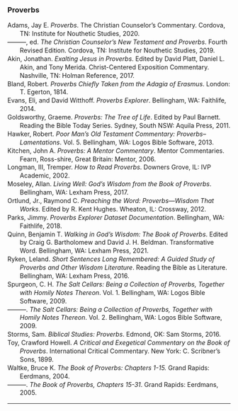 ### Proverbs

<div class="csl-bib-body" style="line-height: 1.35; margin-left: 2em; text-indent:-2em;">
  <div class="csl-entry">Adams, Jay E. <i>Proverbs</i>. The Christian Counselor’s Commentary. Cordova, TN: Institute for Nouthetic Studies, 2020.</div>
  <span class="Z3988" title="url_ver=Z39.88-2004&amp;ctx_ver=Z39.88-2004&amp;rfr_id=info%3Asid%2Fzotero.org%3A2&amp;rft_val_fmt=info%3Aofi%2Ffmt%3Akev%3Amtx%3Abook&amp;rft.genre=book&amp;rft.btitle=Proverbs&amp;rft.place=Cordova%2C%20TN&amp;rft.publisher=Institute%20for%20Nouthetic%20Studies&amp;rft.series=The%20Christian%20Counselor%E2%80%99s%20Commentary&amp;rft.aufirst=Jay%20E.&amp;rft.aulast=Adams&amp;rft.au=Jay%20E.%20Adams&amp;rft.date=2020"></span>
  <div class="csl-entry">———, ed. <i>The Christian Counselor’s New Testament and Proverbs</i>. Fourth Revised Edition. Cordova, TN: Institute for Nouthetic Studies, 2019.</div>
  <span class="Z3988" title="url_ver=Z39.88-2004&amp;ctx_ver=Z39.88-2004&amp;rfr_id=info%3Asid%2Fzotero.org%3A2&amp;rft_val_fmt=info%3Aofi%2Ffmt%3Akev%3Amtx%3Abook&amp;rft.genre=book&amp;rft.btitle=The%20Christian%20Counselor%E2%80%99s%20New%20Testament%20and%20Proverbs&amp;rft.place=Cordova%2C%20TN&amp;rft.publisher=Institute%20for%20Nouthetic%20Studies&amp;rft.edition=Fourth%20Revised%20Edition&amp;rft.aufirst=Jay%20E.&amp;rft.aulast=Adams&amp;rft.au=Jay%20E.%20Adams&amp;rft.date=2019"></span>
  <div class="csl-entry">Akin, Jonathan. <i>Exalting Jesus in Proverbs</i>. Edited by David Platt, Daniel L. Akin, and Tony Merida. Christ-Centered Exposition Commentary. Nashville, TN: Holman Reference, 2017.</div>
  <span class="Z3988" title="url_ver=Z39.88-2004&amp;ctx_ver=Z39.88-2004&amp;rfr_id=info%3Asid%2Fzotero.org%3A2&amp;rft_val_fmt=info%3Aofi%2Ffmt%3Akev%3Amtx%3Abook&amp;rft.genre=book&amp;rft.btitle=Exalting%20Jesus%20in%20Proverbs&amp;rft.place=Nashville%2C%20TN&amp;rft.publisher=Holman%20Reference&amp;rft.series=Christ-Centered%20Exposition%20Commentary&amp;rft.aufirst=Jonathan&amp;rft.aulast=Akin&amp;rft.au=Jonathan%20Akin&amp;rft.au=David%20Platt&amp;rft.au=Daniel%20L.%20Akin&amp;rft.au=Tony%20Merida&amp;rft.date=2017"></span>
  <div class="csl-entry">Bland, Robert. <i>Proverbs Chiefly Taken from the Adagia of Erasmus</i>. London: T. Egerton, 1814.</div>
  <span class="Z3988" title="url_ver=Z39.88-2004&amp;ctx_ver=Z39.88-2004&amp;rfr_id=info%3Asid%2Fzotero.org%3A2&amp;rft_val_fmt=info%3Aofi%2Ffmt%3Akev%3Amtx%3Abook&amp;rft.genre=book&amp;rft.btitle=Proverbs%20Chiefly%20Taken%20from%20the%20Adagia%20of%20Erasmus&amp;rft.place=London&amp;rft.publisher=T.%20Egerton&amp;rft.aufirst=Robert&amp;rft.aulast=Bland&amp;rft.au=Robert%20Bland&amp;rft.date=1814"></span>
  <div class="csl-entry">Evans, Eli, and David Witthoff. <i>Proverbs Explorer</i>. Bellingham, WA: Faithlife, 2014.</div>
  <span class="Z3988" title="url_ver=Z39.88-2004&amp;ctx_ver=Z39.88-2004&amp;rfr_id=info%3Asid%2Fzotero.org%3A2&amp;rft_val_fmt=info%3Aofi%2Ffmt%3Akev%3Amtx%3Abook&amp;rft.genre=book&amp;rft.btitle=Proverbs%20Explorer&amp;rft.place=Bellingham%2C%20WA&amp;rft.publisher=Faithlife&amp;rft.aufirst=Eli&amp;rft.aulast=Evans&amp;rft.au=Eli%20Evans&amp;rft.au=David%20Witthoff&amp;rft.date=2014"></span>
  <div class="csl-entry">Goldsworthy, Graeme. <i>Proverbs: The Tree of Life</i>. Edited by Paul Barnett. Reading the Bible Today Series. Sydney, South NSW: Aquila Press, 2011.</div>
  <span class="Z3988" title="url_ver=Z39.88-2004&amp;ctx_ver=Z39.88-2004&amp;rfr_id=info%3Asid%2Fzotero.org%3A2&amp;rft_val_fmt=info%3Aofi%2Ffmt%3Akev%3Amtx%3Abook&amp;rft.genre=book&amp;rft.btitle=Proverbs%3A%20The%20Tree%20of%20Life&amp;rft.place=Sydney%2C%20South%20NSW&amp;rft.publisher=Aquila%20Press&amp;rft.series=Reading%20the%20Bible%20Today%20Series&amp;rft.aufirst=Graeme&amp;rft.aulast=Goldsworthy&amp;rft.au=Graeme%20Goldsworthy&amp;rft.au=Paul%20Barnett&amp;rft.date=2011"></span>
  <div class="csl-entry">Hawker, Robert. <i>Poor Man’s Old Testament Commentary: Proverbs–Lamentations</i>. Vol. 5. Bellingham, WA: Logos Bible Software, 2013.</div>
  <span class="Z3988" title="url_ver=Z39.88-2004&amp;ctx_ver=Z39.88-2004&amp;rfr_id=info%3Asid%2Fzotero.org%3A2&amp;rft_val_fmt=info%3Aofi%2Ffmt%3Akev%3Amtx%3Abook&amp;rft.genre=book&amp;rft.btitle=Poor%20Man%E2%80%99s%20Old%20Testament%20Commentary%3A%20Proverbs%E2%80%93Lamentations&amp;rft.place=Bellingham%2C%20WA&amp;rft.publisher=Logos%20Bible%20Software&amp;rft.aufirst=Robert&amp;rft.aulast=Hawker&amp;rft.au=Robert%20Hawker&amp;rft.date=2013"></span>
  <div class="csl-entry">Kitchen, John A. <i>Proverbs: A Mentor Commentary</i>. Mentor Commentaries. Fearn, Ross-shire, Great Britain: Mentor, 2006.</div>
  <span class="Z3988" title="url_ver=Z39.88-2004&amp;ctx_ver=Z39.88-2004&amp;rfr_id=info%3Asid%2Fzotero.org%3A2&amp;rft_val_fmt=info%3Aofi%2Ffmt%3Akev%3Amtx%3Abook&amp;rft.genre=book&amp;rft.btitle=Proverbs%3A%20A%20Mentor%20Commentary&amp;rft.place=Fearn%2C%20Ross-shire%2C%20Great%20Britain&amp;rft.publisher=Mentor&amp;rft.series=Mentor%20Commentaries&amp;rft.aufirst=John%20A.&amp;rft.aulast=Kitchen&amp;rft.au=John%20A.%20Kitchen&amp;rft.date=2006"></span>
  <div class="csl-entry">Longman, III, Tremper. <i>How to Read Proverbs</i>. Downers Grove, IL: IVP Academic, 2002.</div>
  <span class="Z3988" title="url_ver=Z39.88-2004&amp;ctx_ver=Z39.88-2004&amp;rfr_id=info%3Asid%2Fzotero.org%3A2&amp;rft_val_fmt=info%3Aofi%2Ffmt%3Akev%3Amtx%3Abook&amp;rft.genre=book&amp;rft.btitle=How%20to%20Read%20Proverbs&amp;rft.place=Downers%20Grove%2C%20IL&amp;rft.publisher=IVP%20Academic&amp;rft.aufirst=III%2C%20Tremper&amp;rft.aulast=Longman&amp;rft.au=III%2C%20Tremper%20Longman&amp;rft.date=2002"></span>
  <div class="csl-entry">Moseley, Allan. <i>Living Well: God’s Wisdom from the Book of Proverbs</i>. Bellingham, WA: Lexham Press, 2017.</div>
  <span class="Z3988" title="url_ver=Z39.88-2004&amp;ctx_ver=Z39.88-2004&amp;rfr_id=info%3Asid%2Fzotero.org%3A2&amp;rft_val_fmt=info%3Aofi%2Ffmt%3Akev%3Amtx%3Abook&amp;rft.genre=book&amp;rft.btitle=Living%20Well%3A%20God%E2%80%99s%20Wisdom%20from%20the%20Book%20of%20Proverbs&amp;rft.place=Bellingham%2C%20WA&amp;rft.publisher=Lexham%20Press&amp;rft.aufirst=Allan&amp;rft.aulast=Moseley&amp;rft.au=Allan%20Moseley&amp;rft.date=2017"></span>
  <div class="csl-entry">Ortlund, Jr., Raymond C. <i>Preaching the Word: Proverbs—Wisdom That Works</i>. Edited by R. Kent Hughes. Wheaton, IL: Crossway, 2012.</div>
  <span class="Z3988" title="url_ver=Z39.88-2004&amp;ctx_ver=Z39.88-2004&amp;rfr_id=info%3Asid%2Fzotero.org%3A2&amp;rft_val_fmt=info%3Aofi%2Ffmt%3Akev%3Amtx%3Abook&amp;rft.genre=book&amp;rft.btitle=Preaching%20the%20Word%3A%20Proverbs%E2%80%94Wisdom%20that%20Works&amp;rft.place=Wheaton%2C%20IL&amp;rft.publisher=Crossway&amp;rft.aufirst=Jr.%2C%20Raymond%20C.&amp;rft.aulast=Ortlund&amp;rft.au=Jr.%2C%20Raymond%20C.%20Ortlund&amp;rft.au=R.%20Kent%20Hughes&amp;rft.date=2012"></span>
  <div class="csl-entry">Parks, Jimmy. <i>Proverbs Explorer Dataset Documentation</i>. Bellingham, WA: Faithlife, 2018.</div>
  <span class="Z3988" title="url_ver=Z39.88-2004&amp;ctx_ver=Z39.88-2004&amp;rfr_id=info%3Asid%2Fzotero.org%3A2&amp;rft_val_fmt=info%3Aofi%2Ffmt%3Akev%3Amtx%3Abook&amp;rft.genre=book&amp;rft.btitle=Proverbs%20Explorer%20Dataset%20Documentation&amp;rft.place=Bellingham%2C%20WA&amp;rft.publisher=Faithlife&amp;rft.aufirst=Jimmy&amp;rft.aulast=Parks&amp;rft.au=Jimmy%20Parks&amp;rft.date=2018"></span>
  <div class="csl-entry">Quinn, Benjamin T. <i>Walking in God’s Wisdom: The Book of Proverbs</i>. Edited by Craig G. Bartholomew and David J. H. Beldman. Transformative Word. Bellingham, WA: Lexham Press, 2021.</div>
  <span class="Z3988" title="url_ver=Z39.88-2004&amp;ctx_ver=Z39.88-2004&amp;rfr_id=info%3Asid%2Fzotero.org%3A2&amp;rft_val_fmt=info%3Aofi%2Ffmt%3Akev%3Amtx%3Abook&amp;rft.genre=book&amp;rft.btitle=Walking%20in%20God%E2%80%99s%20Wisdom%3A%20The%20Book%20of%20Proverbs&amp;rft.place=Bellingham%2C%20WA&amp;rft.publisher=Lexham%20Press&amp;rft.series=Transformative%20Word&amp;rft.aufirst=Benjamin%20T.&amp;rft.aulast=Quinn&amp;rft.au=Benjamin%20T.%20Quinn&amp;rft.au=Craig%20G.%20Bartholomew&amp;rft.au=David%20J.%20H.%20Beldman&amp;rft.date=2021"></span>
  <div class="csl-entry">Ryken, Leland. <i>Short Sentences Long Remembered: A Guided Study of Proverbs and Other Wisdom Literature</i>. Reading the Bible as Literature. Bellingham, WA: Lexham Press, 2016.</div>
  <span class="Z3988" title="url_ver=Z39.88-2004&amp;ctx_ver=Z39.88-2004&amp;rfr_id=info%3Asid%2Fzotero.org%3A2&amp;rft_val_fmt=info%3Aofi%2Ffmt%3Akev%3Amtx%3Abook&amp;rft.genre=book&amp;rft.btitle=Short%20Sentences%20Long%20Remembered%3A%20A%20Guided%20Study%20of%20Proverbs%20and%20Other%20Wisdom%20Literature&amp;rft.place=Bellingham%2C%20WA&amp;rft.publisher=Lexham%20Press&amp;rft.series=Reading%20the%20Bible%20as%20Literature&amp;rft.aufirst=Leland&amp;rft.aulast=Ryken&amp;rft.au=Leland%20Ryken&amp;rft.date=2016"></span>
  <div class="csl-entry">Spurgeon, C. H. <i>The Salt Cellars: Being a Collection of Proverbs, Together with Homily Notes Thereon</i>. Vol. 1. Bellingham, WA: Logos Bible Software, 2009.</div>
  <span class="Z3988" title="url_ver=Z39.88-2004&amp;ctx_ver=Z39.88-2004&amp;rfr_id=info%3Asid%2Fzotero.org%3A2&amp;rft_val_fmt=info%3Aofi%2Ffmt%3Akev%3Amtx%3Abook&amp;rft.genre=book&amp;rft.btitle=The%20Salt%20Cellars%3A%20Being%20a%20Collection%20of%20Proverbs%2C%20Together%20with%20Homily%20Notes%20Thereon&amp;rft.place=Bellingham%2C%20WA&amp;rft.publisher=Logos%20Bible%20Software&amp;rft.aufirst=C.%20H.&amp;rft.aulast=Spurgeon&amp;rft.au=C.%20H.%20Spurgeon&amp;rft.date=2009"></span>
  <div class="csl-entry">———. <i>The Salt Cellars: Being a Collection of Proverbs, Together with Homily Notes Thereon</i>. Vol. 2. Bellingham, WA: Logos Bible Software, 2009.</div>
  <span class="Z3988" title="url_ver=Z39.88-2004&amp;ctx_ver=Z39.88-2004&amp;rfr_id=info%3Asid%2Fzotero.org%3A2&amp;rft_val_fmt=info%3Aofi%2Ffmt%3Akev%3Amtx%3Abook&amp;rft.genre=book&amp;rft.btitle=The%20Salt%20Cellars%3A%20Being%20a%20Collection%20of%20Proverbs%2C%20Together%20with%20Homily%20Notes%20Thereon&amp;rft.place=Bellingham%2C%20WA&amp;rft.publisher=Logos%20Bible%20Software&amp;rft.aufirst=C.%20H.&amp;rft.aulast=Spurgeon&amp;rft.au=C.%20H.%20Spurgeon&amp;rft.date=2009"></span>
  <div class="csl-entry">Storms, Sam. <i>Biblical Studies: Proverbs</i>. Edmond, OK: Sam Storms, 2016.</div>
  <span class="Z3988" title="url_ver=Z39.88-2004&amp;ctx_ver=Z39.88-2004&amp;rfr_id=info%3Asid%2Fzotero.org%3A2&amp;rft_val_fmt=info%3Aofi%2Ffmt%3Akev%3Amtx%3Abook&amp;rft.genre=book&amp;rft.btitle=Biblical%20Studies%3A%20Proverbs&amp;rft.place=Edmond%2C%20OK&amp;rft.publisher=Sam%20Storms&amp;rft.aufirst=Sam&amp;rft.aulast=Storms&amp;rft.au=Sam%20Storms&amp;rft.date=2016"></span>
  <div class="csl-entry">Toy, Crawford Howell. <i>A Critical and Exegetical Commentary on the Book of Proverbs</i>. International Critical Commentary. New York: C. Scribner’s Sons, 1899.</div>
  <span class="Z3988" title="url_ver=Z39.88-2004&amp;ctx_ver=Z39.88-2004&amp;rfr_id=info%3Asid%2Fzotero.org%3A2&amp;rft_val_fmt=info%3Aofi%2Ffmt%3Akev%3Amtx%3Abook&amp;rft.genre=book&amp;rft.btitle=A%20critical%20and%20exegetical%20commentary%20on%20the%20book%20of%20Proverbs&amp;rft.place=New%20York&amp;rft.publisher=C.%20Scribner%E2%80%99s%20Sons&amp;rft.series=International%20Critical%20Commentary&amp;rft.aufirst=Crawford%20Howell&amp;rft.aulast=Toy&amp;rft.au=Crawford%20Howell%20Toy&amp;rft.date=1899"></span>
  <div class="csl-entry">Waltke, Bruce K. <i>The Book of Proverbs: Chapters 1-15.</i> Grand Rapids: Eerdmans, 2004.</div>
  <span class="Z3988" title="url_ver=Z39.88-2004&amp;ctx_ver=Z39.88-2004&amp;rfr_id=info%3Asid%2Fzotero.org%3A2&amp;rft_id=urn%3Aisbn%3A978-0-8028-2545-2&amp;rft_val_fmt=info%3Aofi%2Ffmt%3Akev%3Amtx%3Abook&amp;rft.genre=book&amp;rft.btitle=The%20book%20of%20proverbs%3A%20chapters%201-15.&amp;rft.place=Grand%20Rapids&amp;rft.publisher=Eerdmans&amp;rft.aufirst=Bruce%20K.&amp;rft.aulast=Waltke&amp;rft.au=Bruce%20K.%20Waltke&amp;rft.date=2004-10-14&amp;rft.tpages=729&amp;rft.isbn=978-0-8028-2545-2&amp;rft.language=English"></span>
  <div class="csl-entry">———. <i>The Book of Proverbs, Chapters 15-31</i>. Grand Rapids: Eerdmans, 2005.</div>
  <span class="Z3988" title="url_ver=Z39.88-2004&amp;ctx_ver=Z39.88-2004&amp;rfr_id=info%3Asid%2Fzotero.org%3A2&amp;rft_id=urn%3Aisbn%3A978-0-8028-2776-0&amp;rft_val_fmt=info%3Aofi%2Ffmt%3Akev%3Amtx%3Abook&amp;rft.genre=book&amp;rft.btitle=The%20book%20of%20proverbs%2C%20chapters%2015-31&amp;rft.place=Grand%20Rapids&amp;rft.publisher=Eerdmans&amp;rft.aufirst=Bruce%20K.&amp;rft.aulast=Waltke&amp;rft.au=Bruce%20K.%20Waltke&amp;rft.date=2005-03-15&amp;rft.tpages=624&amp;rft.isbn=978-0-8028-2776-0&amp;rft.language=English"></span>
</div>

<hr>
